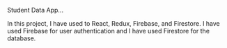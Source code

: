 Student Data App...

In this project, I have used to React, Redux, Firebase, and Firestore. I have used Firebase for user authentication and I have used Firestore for the database.

